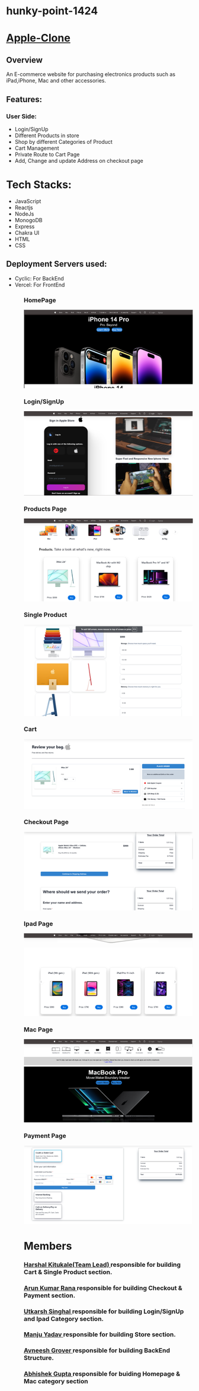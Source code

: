 # hunky-point-1424

<h1><a href="https://64f9cb748ea48b19c0f98531--splendorous-lokum-dcf5ba.netlify.app/">Apple-Clone</a></h1>

<h2>Overview</h2>
<p>An E-commerce website for purchasing electronics products such as iPad,iPhone, Mac and other accessories.</p>

<h2>Features:</h2>
<h3>User Side:</h3>
<ul>
<li>Login/SignUp</li>
<li>Different Products in store</li>
<li>Shop by different Categories of Product</li>
<li>Cart Management</li>
<li>Private Route to Cart Page</li>
<li>Add, Change and update Address on checkout page</li>
</ul>
<h1>Tech Stacks:</h1>
<ul>
<li>JavaScript</li>
<li>Reactjs</li>
 <li>NodeJs</li>
<li>MonogoDB</li>
 <li>Express</li>
<li>Chakra UI</li>
<li>HTML</li>
 <li>CSS</li>
</ul>
<h2>Deployment Servers used:</h2>
<ul>
  <li>Cyclic: For BackEnd</li>
  <li>Vercel: For FrontEnd</li>
  <ul>
<h3>HomePage</h3>
<img src="/Images/homepage.png" alt="homepage"/>
<h3>Login/SignUp </h3>
<img src="/Images/Login.png" alt="homepage"/>
<h3>Products Page</h3>
<img src="/Images/Store.png" alt="homepage"/>
<h3>Single Product</h3>
<img src="/Images/SingleProd.png"alt="homepage"/>
<h3>Cart</h3>
<img src="/Images/cart.png" alt="homepage"/>
<h3>Checkout Page</h3>
<img src="/Images/checkout.png" alt="homepage"/>
<h3>Ipad Page</h3>
<img src="/Images/IpadProd.png" alt="homepage"/>
<h3>Mac Page</h3>
<img src="/Images/MacProduct.png"alt="homepage"/>
<h3>Payment Page</h3>
<img src="/Images/payment.png"alt="homepage"/>

<h1>Members</h1>
<h3><a href="https://github.com/harshal-kitukale">Harshal Kitukale(Team Lead) </a>responsible for building Cart & Single Product section.</h3>
<h3><a href="https://github.com/arun24hrs">Arun Kumar Rana </a>responsible for building Checkout & Payment section.</h3>
<h3><a href="https://github.com/Sahil9214">Utkarsh Singhal </a>responsible for building Login/SignUp and Ipad Category section.</h3>
<h3><a href="https://github.com/manju145">Manju Yadav </a>responsible for building Store section.</h3>
    <h3><a href="https://github.com/Avneesh002">Avneesh Grover </a>responsible for building BackEnd Structure.</h3>
    <h3><a href="https://github.com/AbhishekGupta1212">Abhishek Gupta </a>responsible for buiding Homepage & Mac category section</h3>


    
